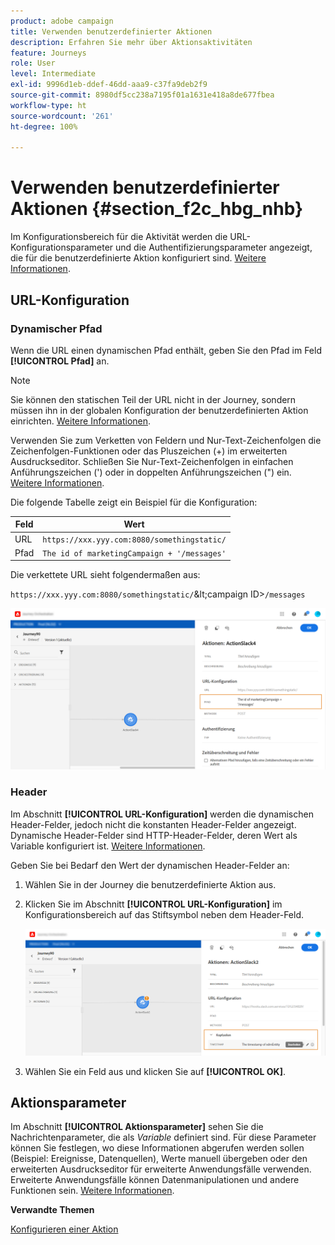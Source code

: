 ```yaml
---
product: adobe campaign
title: Verwenden benutzerdefinierter Aktionen
description: Erfahren Sie mehr über Aktionsaktivitäten
feature: Journeys
role: User
level: Intermediate
exl-id: 9996d1eb-ddef-46dd-aaa9-c37fa9deb2f9
source-git-commit: 8980df5cc238a7195f01a1631e418a8de677fbea
workflow-type: ht
source-wordcount: '261'
ht-degree: 100%

---
```


# Verwenden benutzerdefinierter Aktionen {#section_f2c_hbg_nhb}

Im Konfigurationsbereich für die Aktivität werden die URL-Konfigurationsparameter und die Authentifizierungsparameter angezeigt, die für die benutzerdefinierte Aktion konfiguriert sind. [Weitere Informationen](../action/about-custom-action-configuration.md).

## URL-Konfiguration

### Dynamischer Pfad

Wenn die URL einen dynamischen Pfad enthält, geben Sie den Pfad im Feld **[!UICONTROL Pfad]** an.

>[!NOTE]
>
>Sie können den statischen Teil der URL nicht in der Journey, sondern müssen ihn in der globalen Konfiguration der benutzerdefinierten Aktion einrichten. [Weitere Informationen](../action/about-custom-action-configuration.md).

Verwenden Sie zum Verketten von Feldern und Nur-Text-Zeichenfolgen die Zeichenfolgen-Funktionen oder das Pluszeichen (+) im erweiterten Ausdruckseditor. Schließen Sie Nur-Text-Zeichenfolgen in einfachen Anführungszeichen (&#39;) oder in doppelten Anführungszeichen (&quot;) ein. [Weitere Informationen](../expression/expressionadvanced.md).

Die folgende Tabelle zeigt ein Beispiel für die Konfiguration:

| Feld | Wert |
| --- | --- |
| URL | `https://xxx.yyy.com:8080/somethingstatic/` |
| Pfad | `The id of marketingCampaign + '/messages'` |

Die verkettete URL sieht folgendermaßen aus:

`https://xxx.yyy.com:8080/somethingstatic/`\&lt;campaign ID\>`/messages`

![](../assets/journey-custom-action-url.png)

### Header

Im Abschnitt **[!UICONTROL URL-Konfiguration]** werden die dynamischen Header-Felder, jedoch nicht die konstanten Header-Felder angezeigt. Dynamische Header-Felder sind HTTP-Header-Felder, deren Wert als Variable konfiguriert ist. [Weitere Informationen](../action/about-custom-action-configuration.md).

Geben Sie bei Bedarf den Wert der dynamischen Header-Felder an:

1. Wählen Sie in der Journey die benutzerdefinierte Aktion aus.
1. Klicken Sie im Abschnitt **[!UICONTROL URL-Konfiguration]** im Konfigurationsbereich auf das Stiftsymbol neben dem Header-Feld.

   ![](../assets/journey-dynamicheaderfield.png)

1. Wählen Sie ein Feld aus und klicken Sie auf **[!UICONTROL OK]**.

## Aktionsparameter

Im Abschnitt **[!UICONTROL Aktionsparameter]** sehen Sie die Nachrichtenparameter, die als _Variable_ definiert sind. Für diese Parameter können Sie festlegen, wo diese Informationen abgerufen werden sollen (Beispiel: Ereignisse, Datenquellen), Werte manuell übergeben oder den erweiterten Ausdruckseditor für erweiterte Anwendungsfälle verwenden. Erweiterte Anwendungsfälle können Datenmanipulationen und andere Funktionen sein. [Weitere Informationen](../expression/expressionadvanced.md).

**Verwandte Themen**

[Konfigurieren einer Aktion](../action/about-custom-action-configuration.md)
